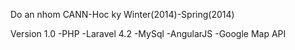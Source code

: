 Do an nhom CANN-Hoc ky Winter(2014)-Spring(2014)

Version 1.0
-PHP
-Laravel 4.2
-MySql
-AngularJS
-Google Map API

